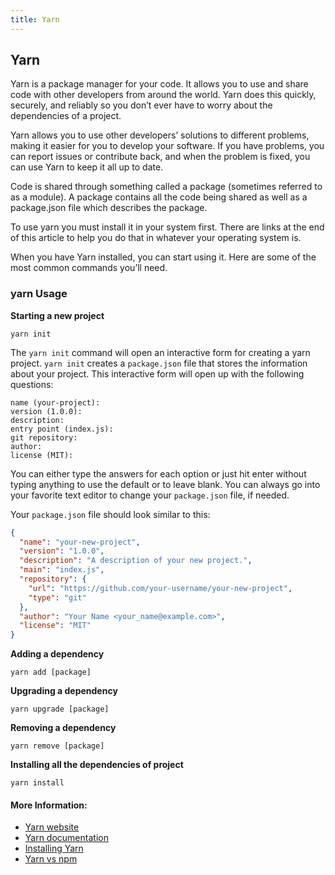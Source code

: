 ```yaml
---
title: Yarn
---
```

## Yarn

Yarn is a package manager for your code. It allows you to use and share code with other developers from around the world. Yarn does this quickly, securely, and reliably so you don’t ever have to worry about the dependencies of a project.

Yarn allows you to use other developers’ solutions to different problems, making it easier for you to develop your software. If you have problems, you can report issues or contribute back, and when the problem is fixed, you can use Yarn to keep it all up to date.

Code is shared through something called a package (sometimes referred to as a module). A package contains all the code being shared as well as a package.json file which describes the package.

To use yarn you must install it in your system first. There are links at the end of this article to help you do that in whatever your operating system is.

When you have Yarn installed, you can start using it. Here are some of the most common commands you’ll need.

### yarn Usage

**Starting a new project**
```shell
yarn init
```
The `yarn init` command will open an interactive form for creating a yarn project. `yarn init` creates a `package.json` file that stores the information about your project. This interactive form will open up with the following questions:
```shell
name (your-project):
version (1.0.0):
description:
entry point (index.js):
git repository:
author:
license (MIT):
```
You can either type the answers for each option or just hit enter without typing anything to use the default or to leave blank. You can always go into your favorite text editor to change your `package.json` file, if needed.

Your `package.json` file should look similar to this:
```json
{
  "name": "your-new-project",
  "version": "1.0.0",
  "description": "A description of your new project.",
  "main": "index.js",
  "repository": {
    "url": "https://github.com/your-username/your-new-project",
    "type": "git"
  },
  "author": "Your Name <your_name@example.com>",
  "license": "MIT"
}
```

**Adding a dependency**
```shell
yarn add [package]
```

**Upgrading a dependency**
```shell
yarn upgrade [package]
```

**Removing a dependency**
```shell
yarn remove [package]
```

**Installing all the dependencies of project**
```shell
yarn install
```

#### More Information:
* <a href='https://yarnpkg.com' target='_blank' rel='nofollow'>Yarn website</a>
* <a href='https://yarnpkg.com/en/docs' target='_blank' rel='nofollow'>Yarn documentation</a>
* <a href='https://yarnpkg.com/en/docs/install' target='_blank' rel='nofollow'>Installing Yarn</a>
* <a href='https://www.pluralsight.com/guides/node-js/yarn-a-package-manager-for-node-js' target='_blank' rel='nofollow'>Yarn vs npm</a>
